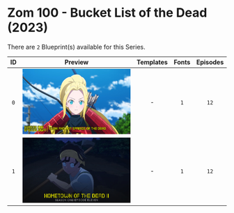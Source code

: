 # Zom 100 - Bucket List of the Dead (2023)

There are `2` Blueprint(s) available for this Series.

| ID | Preview | Templates | Fonts | Episodes | 
| :---: | :---: | :---: | :---: | :---: |
| `0` | <img src="./0/preview0.jpg" height="150"> | - | `1` | `12` |
| `1` | <img src="./1/preview0.jpg" height="150"> | - | `1` | `12` |